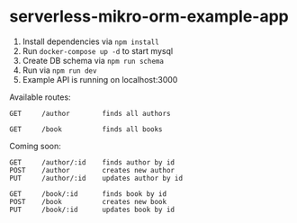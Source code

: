 # serverless-mikro-orm-example-app

1. Install dependencies via `npm install`
2. Run `docker-compose up -d` to start mysql
3. Create DB schema via `npm run schema`
4. Run via `npm run dev`
5. Example API is running on localhost:3000

Available routes:

```
GET     /author        finds all authors
```

```
GET     /book          finds all books
```

Coming soon:

```
GET     /author/:id    finds author by id
POST    /author        creates new author
PUT     /author/:id    updates author by id
```

```
GET     /book/:id      finds book by id
POST    /book          creates new book
PUT     /book/:id      updates book by id
```
